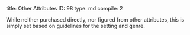 title:          Other Attributes
ID:             98
type:           md
compile:        2


While neither purchased directly, nor figured from other attributes, this is simply set based on guidelines for the setting and genre.